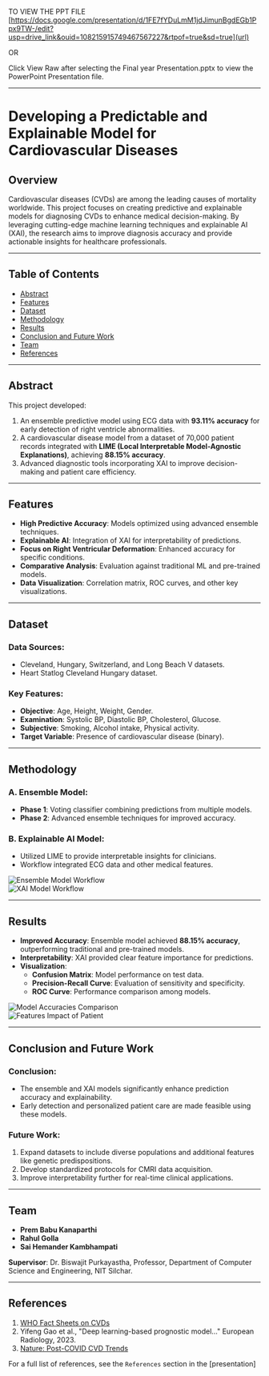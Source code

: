 TO VIEW THE PPT FILE
[https://docs.google.com/presentation/d/1FE7fYDuLmM1jdJimunBgdEGb1Ppx9TW-/edit?usp=drive_link&ouid=108215915749467567227&rtpof=true&sd=true](url)

OR

Click View Raw after selecting the Final year Presentation.pptx to view the PowerPoint Presentation file.

---

# Developing a Predictable and Explainable Model for Cardiovascular Diseases

## Overview
Cardiovascular diseases (CVDs) are among the leading causes of mortality worldwide. This project focuses on creating predictive and explainable models for diagnosing CVDs to enhance medical decision-making. By leveraging cutting-edge machine learning techniques and explainable AI (XAI), the research aims to improve diagnosis accuracy and provide actionable insights for healthcare professionals.

---

## Table of Contents
- [Abstract](#abstract)
- [Features](#features)
- [Dataset](#dataset)
- [Methodology](#methodology)
- [Results](#results)
- [Conclusion and Future Work](#conclusion-and-future-work)
- [Team](#team)
- [References](#references)

---

## Abstract
This project developed:
1. An ensemble predictive model using ECG data with **93.11% accuracy** for early detection of right ventricle abnormalities.
2. A cardiovascular disease model from a dataset of 70,000 patient records integrated with **LIME (Local Interpretable Model-Agnostic Explanations)**, achieving **88.15% accuracy**.
3. Advanced diagnostic tools incorporating XAI to improve decision-making and patient care efficiency.

---

## Features
- **High Predictive Accuracy**: Models optimized using advanced ensemble techniques.
- **Explainable AI**: Integration of XAI for interpretability of predictions.
- **Focus on Right Ventricular Deformation**: Enhanced accuracy for specific conditions.
- **Comparative Analysis**: Evaluation against traditional ML and pre-trained models.
- **Data Visualization**: Correlation matrix, ROC curves, and other key visualizations.

---

## Dataset
### Data Sources:
- Cleveland, Hungary, Switzerland, and Long Beach V datasets.
- Heart Statlog Cleveland Hungary dataset.

### Key Features:
- **Objective**: Age, Height, Weight, Gender.
- **Examination**: Systolic BP, Diastolic BP, Cholesterol, Glucose.
- **Subjective**: Smoking, Alcohol intake, Physical activity.
- **Target Variable**: Presence of cardiovascular disease (binary).

---

## Methodology
### A. Ensemble Model:
- **Phase 1**: Voting classifier combining predictions from multiple models.
- **Phase 2**: Advanced ensemble techniques for improved accuracy.

### B. Explainable AI Model:
- Utilized LIME to provide interpretable insights for clinicians.
- Workflow integrated ECG data and other medical features.

![Ensemble Model Workflow](#)  
![XAI Model Workflow](#)

---

## Results
- **Improved Accuracy**: Ensemble model achieved **88.15% accuracy**, outperforming traditional and pre-trained models.
- **Interpretability**: XAI provided clear feature importance for predictions.
- **Visualization**:
  - **Confusion Matrix**: Model performance on test data.
  - **Precision-Recall Curve**: Evaluation of sensitivity and specificity.
  - **ROC Curve**: Performance comparison among models.

![Model Accuracies Comparison](#)  
![Features Impact of Patient](#)

---

## Conclusion and Future Work
### Conclusion:
- The ensemble and XAI models significantly enhance prediction accuracy and explainability.
- Early detection and personalized patient care are made feasible using these models.

### Future Work:
1. Expand datasets to include diverse populations and additional features like genetic predispositions.
2. Develop standardized protocols for CMRI data acquisition.
3. Improve interpretability further for real-time clinical applications.

---

## Team
- **Prem Babu Kanaparthi**  
- **Rahul Golla**  
- **Sai Hemander Kambhampati**

**Supervisor**: Dr. Biswajit Purkayastha, Professor, Department of Computer Science and Engineering, NIT Silchar.

---

## References
1. [WHO Fact Sheets on CVDs](https://www.who.int/news-room/fact-sheets/detail/cardiovascular-diseases-(cvds))
2. Yifeng Gao et al., "Deep learning-based prognostic model..." European Radiology, 2023.
3. [Nature: Post-COVID CVD Trends](https://www.nature.com/articles/d41586-022-02074-3)

For a full list of references, see the `References` section in the [presentation]
